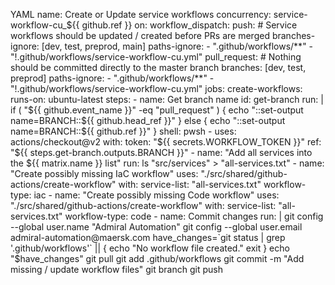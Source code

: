 
YAML
name: Create or Update service workflows
concurrency: service-workflow-cu_${{ github.ref }}
on:
  workflow_dispatch:
  push:
    # Service workflows should be updated / created before PRs are merged
    branches-ignore: [dev, test, preprod, main]
    paths-ignore:
      - ".github/workflows/**"
      - "!.github/workflows/service-workflow-cu.yml"
  pull_request:
    # Nothing should be committed directly to the master branch
    branches: [dev, test, preprod]
    paths-ignore:
      - ".github/workflows/**"
      - "!.github/workflows/service-workflow-cu.yml"
jobs:
  create-workflows:
    runs-on: ubuntu-latest
    steps:
      - name: Get branch name
        id: get-branch
        run: |
          if ( "${{ github.event_name }}" -eq "pull_request" ) {
            echo "::set-output name=BRANCH::${{ github.head_ref }}"
          } else {
            echo "::set-output name=BRANCH::${{ github.ref }}"
          }
        shell: pwsh
      - uses: actions/checkout@v2
        with:
          token: "${{ secrets.WORKFLOW_TOKEN }}"
          ref: "${{ steps.get-branch.outputs.BRANCH }}"
      - name: "Add all services into the ${{ matrix.name }} list"
        run: ls "src/services" > "all-services.txt"
      - name: "Create possibly missing IaC workflow"
        uses: "./src/shared/github-actions/create-workflow"
        with:
          service-list: "all-services.txt"
          workflow-type: iac
      - name: "Create possibly missing Code workflow"
        uses: "./src/shared/github-actions/create-workflow"
        with:
          service-list: "all-services.txt"
          workflow-type: code
      - name: Commit changes
        run: |
          git config --global user.name "Admiral Automation"
          git config --global user.email admiral-automation@maersk.com
          have_changes=`git status | grep '.github/workflows'` || {
            echo "No workflow file created."
            exit
          }
          echo "$have_changes"
          git pull
          git add .github/workflows
          git commit -m "Add missing / update workflow files"
          git branch
          git push
